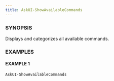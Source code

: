 ```yaml
---
title: AskUI-ShowAvailableCommands
---
```



### SYNOPSIS

Displays and categorizes all available commands.

### EXAMPLES

#### EXAMPLE 1

```powershell
AskUI-ShowAvailableCommands
```

